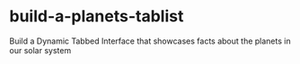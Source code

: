 # build-a-planets-tablist
Build a Dynamic Tabbed Interface that showcases facts about the planets in our solar system

